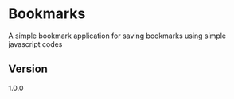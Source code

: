 # Bookmarks
  A simple bookmark application for saving bookmarks using simple javascript codes

## Version
  1.0.0
